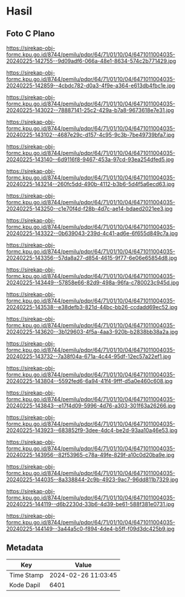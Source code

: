 # Hasil

## Foto C Plano

https://sirekap-obj-formc.kpu.go.id/8744/pemilu/pdpr/64/71/01/10/04/6471011004035-20240225-142755--9d09adf6-066a-48e1-8634-574c2b771429.jpg

https://sirekap-obj-formc.kpu.go.id/8744/pemilu/pdpr/64/71/01/10/04/6471011004035-20240225-142859--4cbdc782-d0a3-4f9e-a364-e613db4fbc1e.jpg

https://sirekap-obj-formc.kpu.go.id/8744/pemilu/pdpr/64/71/01/10/04/6471011004035-20240225-143022--78887141-25c2-429a-b7a8-9673618e7e31.jpg

https://sirekap-obj-formc.kpu.go.id/8744/pemilu/pdpr/64/71/01/10/04/6471011004035-20240225-143102--4687e29c-d157-4c95-9c3b-7be49739bfa7.jpg

https://sirekap-obj-formc.kpu.go.id/8744/pemilu/pdpr/64/71/01/10/04/6471011004035-20240225-143140--6d9116f8-9467-453a-97cd-93ea254dfed5.jpg

https://sirekap-obj-formc.kpu.go.id/8744/pemilu/pdpr/64/71/01/10/04/6471011004035-20240225-143214--260fc5dd-490b-4112-b3b6-5d4f5a6ecd63.jpg

https://sirekap-obj-formc.kpu.go.id/8744/pemilu/pdpr/64/71/01/10/04/6471011004035-20240225-143250--c1e70f4d-f28b-4d7c-ae14-bdaed2021ee3.jpg

https://sirekap-obj-formc.kpu.go.id/8744/pemilu/pdpr/64/71/01/10/04/6471011004035-20240225-143322--0b639043-239d-4c41-ad6e-6f655d849c7a.jpg

https://sirekap-obj-formc.kpu.go.id/8744/pemilu/pdpr/64/71/01/10/04/6471011004035-20240225-143356--57da8a27-d854-4615-9f77-6e06e65854d8.jpg

https://sirekap-obj-formc.kpu.go.id/8744/pemilu/pdpr/64/71/01/10/04/6471011004035-20240225-143449--57858e66-82d9-498a-96fa-c780023c945d.jpg

https://sirekap-obj-formc.kpu.go.id/8744/pemilu/pdpr/64/71/01/10/04/6471011004035-20240225-143538--e38defb3-821d-44bc-bb26-ccdadd69ec52.jpg

https://sirekap-obj-formc.kpu.go.id/8744/pemilu/pdpr/64/71/01/10/04/6471011004035-20240225-143620--3b129603-4f5a-4aa3-920b-b2838bb38a2a.jpg

https://sirekap-obj-formc.kpu.go.id/8744/pemilu/pdpr/64/71/01/10/04/6471011004035-20240225-143732--7a38f04a-671a-4c44-95df-12ec57a22ef1.jpg

https://sirekap-obj-formc.kpu.go.id/8744/pemilu/pdpr/64/71/01/10/04/6471011004035-20240225-143804--5592fed6-6a94-41f4-9fff-d5a0e460c608.jpg

https://sirekap-obj-formc.kpu.go.id/8744/pemilu/pdpr/64/71/01/10/04/6471011004035-20240225-143843--e17f4d09-5996-4d76-a303-301f63a26266.jpg

https://sirekap-obj-formc.kpu.go.id/8744/pemilu/pdpr/64/71/01/10/04/6471011004035-20240225-143923--683852f9-3dee-4dc4-be2d-93aa10a46e53.jpg

https://sirekap-obj-formc.kpu.go.id/8744/pemilu/pdpr/64/71/01/10/04/6471011004035-20240225-143956--82f53965-c78a-49fe-829f-a10c0d20ba9e.jpg

https://sirekap-obj-formc.kpu.go.id/8744/pemilu/pdpr/64/71/01/10/04/6471011004035-20240225-144035--8a338844-2c9b-4923-9ac7-96dd811b7329.jpg

https://sirekap-obj-formc.kpu.go.id/8744/pemilu/pdpr/64/71/01/10/04/6471011004035-20240225-144119--d6b2230d-33b6-4d39-be61-588f381e0731.jpg

https://sirekap-obj-formc.kpu.go.id/8744/pemilu/pdpr/64/71/01/10/04/6471011004035-20240225-144149--3a44a5c0-f894-4de4-b5ff-f09d3dc425b9.jpg


## Metadata

| Key        | Value               |
| ---------- | ------------------- |
| Time Stamp | 2024-02-26 11:03:45 |
| Kode Dapil | 6401                |



